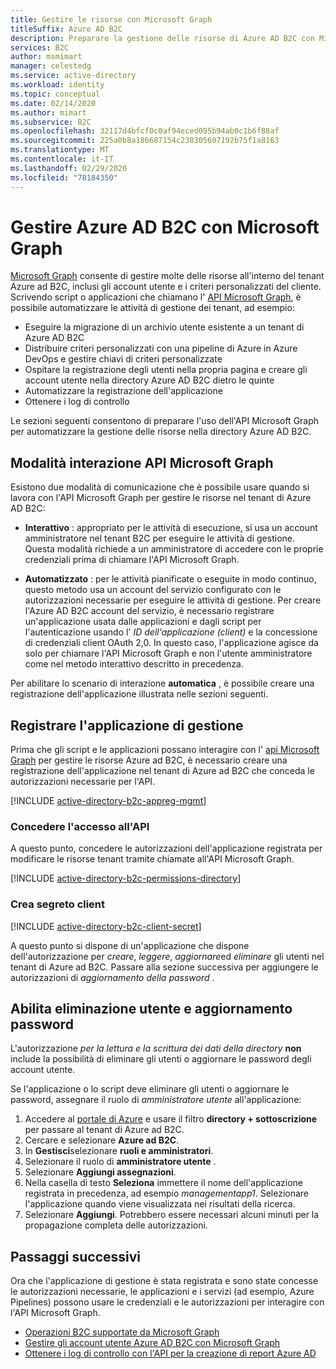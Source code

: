 ```yaml
---
title: Gestire le risorse con Microsoft Graph
titleSuffix: Azure AD B2C
description: Preparare la gestione delle risorse di Azure AD B2C con Microsoft Graph registrando un'applicazione a cui vengono concesse le autorizzazioni di API Graph necessarie.
services: B2C
author: msmimart
manager: celestedg
ms.service: active-directory
ms.workload: identity
ms.topic: conceptual
ms.date: 02/14/2020
ms.author: mimart
ms.subservice: B2C
ms.openlocfilehash: 32117d4bfcf0c0af94eced095b94ab0c1b6f88af
ms.sourcegitcommit: 225a0b8a186687154c238305607192b75f1a8163
ms.translationtype: MT
ms.contentlocale: it-IT
ms.lasthandoff: 02/29/2020
ms.locfileid: "78184350"
---
```

# <a name="manage-azure-ad-b2c-with-microsoft-graph"></a>Gestire Azure AD B2C con Microsoft Graph

[Microsoft Graph][ms-graph] consente di gestire molte delle risorse all'interno del tenant Azure ad B2C, inclusi gli account utente e i criteri personalizzati del cliente. Scrivendo script o applicazioni che chiamano l' [API Microsoft Graph][ms-graph-api], è possibile automatizzare le attività di gestione dei tenant, ad esempio:

* Eseguire la migrazione di un archivio utente esistente a un tenant di Azure AD B2C
* Distribuire criteri personalizzati con una pipeline di Azure in Azure DevOps e gestire chiavi di criteri personalizzate
* Ospitare la registrazione degli utenti nella propria pagina e creare gli account utente nella directory Azure AD B2C dietro le quinte
* Automatizzare la registrazione dell'applicazione
* Ottenere i log di controllo

Le sezioni seguenti consentono di preparare l'uso dell'API Microsoft Graph per automatizzare la gestione delle risorse nella directory Azure AD B2C.

## <a name="microsoft-graph-api-interaction-modes"></a>Modalità interazione API Microsoft Graph

Esistono due modalità di comunicazione che è possibile usare quando si lavora con l'API Microsoft Graph per gestire le risorse nel tenant di Azure AD B2C:

* **Interattivo** : appropriato per le attività di esecuzione, si usa un account amministratore nel tenant B2C per eseguire le attività di gestione. Questa modalità richiede a un amministratore di accedere con le proprie credenziali prima di chiamare l'API Microsoft Graph.

* **Automatizzato** : per le attività pianificate o eseguite in modo continuo, questo metodo usa un account del servizio configurato con le autorizzazioni necessarie per eseguire le attività di gestione. Per creare l'Azure AD B2C account del servizio, è necessario registrare un'applicazione usata dalle applicazioni e dagli script per l'autenticazione usando l' *ID dell'applicazione (client)* e la concessione di credenziali client OAuth 2,0. In questo caso, l'applicazione agisce da solo per chiamare l'API Microsoft Graph e non l'utente amministratore come nel metodo interattivo descritto in precedenza.

Per abilitare lo scenario di interazione **automatica** , è possibile creare una registrazione dell'applicazione illustrata nelle sezioni seguenti.

## <a name="register-management-application"></a>Registrare l'applicazione di gestione

Prima che gli script e le applicazioni possano interagire con l' [api Microsoft Graph][ms-graph-api] per gestire le risorse Azure ad B2C, è necessario creare una registrazione dell'applicazione nel tenant di Azure ad B2C che conceda le autorizzazioni necessarie per l'API.

[!INCLUDE [active-directory-b2c-appreg-mgmt](../../includes/active-directory-b2c-appreg-mgmt.md)]

### <a name="grant-api-access"></a>Concedere l'accesso all'API

A questo punto, concedere le autorizzazioni dell'applicazione registrata per modificare le risorse tenant tramite chiamate all'API Microsoft Graph.

[!INCLUDE [active-directory-b2c-permissions-directory](../../includes/active-directory-b2c-permissions-directory.md)]

### <a name="create-client-secret"></a>Crea segreto client

[!INCLUDE [active-directory-b2c-client-secret](../../includes/active-directory-b2c-client-secret.md)]

A questo punto si dispone di un'applicazione che dispone dell'autorizzazione per *creare*, *leggere*, *aggiornare*ed *eliminare* gli utenti nel tenant di Azure ad B2C. Passare alla sezione successiva per aggiungere le autorizzazioni di *aggiornamento della password* .

## <a name="enable-user-delete-and-password-update"></a>Abilita eliminazione utente e aggiornamento password

L'autorizzazione *per la lettura e la scrittura dei dati della directory* **non** include la possibilità di eliminare gli utenti o aggiornare le password degli account utente.

Se l'applicazione o lo script deve eliminare gli utenti o aggiornare le password, assegnare il ruolo di *amministratore utente* all'applicazione:

1. Accedere al [portale di Azure](https://portal.azure.com) e usare il filtro **directory + sottoscrizione** per passare al tenant di Azure ad B2C.
1. Cercare e selezionare **Azure ad B2C**.
1. In **Gestisci**selezionare **ruoli e amministratori**.
1. Selezionare il ruolo di **amministratore utente** .
1. Selezionare **Aggiungi assegnazioni**.
1. Nella casella di testo **Seleziona** immettere il nome dell'applicazione registrata in precedenza, ad esempio *managementapp1*. Selezionare l'applicazione quando viene visualizzata nei risultati della ricerca.
1. Selezionare **Aggiungi**. Potrebbero essere necessari alcuni minuti per la propagazione completa delle autorizzazioni.

## <a name="next-steps"></a>Passaggi successivi

Ora che l'applicazione di gestione è stata registrata e sono state concesse le autorizzazioni necessarie, le applicazioni e i servizi (ad esempio, Azure Pipelines) possono usare le credenziali e le autorizzazioni per interagire con l'API Microsoft Graph.

* [Operazioni B2C supportate da Microsoft Graph](microsoft-graph-operations.md)
* [Gestire gli account utente Azure AD B2C con Microsoft Graph](manage-user-accounts-graph-api.md)
* [Ottenere i log di controllo con l'API per la creazione di report Azure AD](view-audit-logs.md#get-audit-logs-with-the-azure-ad-reporting-api)

<!-- LINKS -->
[ms-graph]: https://docs.microsoft.com/graph/
[ms-graph-api]: https://docs.microsoft.com/graph/api/overview
